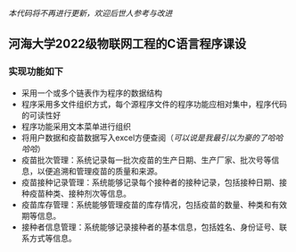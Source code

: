*本代码将不再进行更新，欢迎后世人参考与改进*   

## **河海大学2022级物联网工程的C语言程序课设**   

### 实现功能如下
- 采用一个或多个链表作为程序的数据结构
- 程序采用多文件组织方式，每个源程序文件的程序功能应相对集中，程序代码的可读性好
- 程序功能采用文本菜单进行组织
- 将用户数据和疫苗数据写入excel方便查阅（*可以说是我最引以为豪的了哈哈哈哈*）
- 疫苗批次管理：系统记录每一批次疫苗的生产日期、生产厂家、批次号等信息，以便追溯和管理疫苗的质量和来源。
- 疫苗接种记录管理：系统能够记录每个接种者的接种记录，包括接种日期、接种疫苗种类、接种剂次等信息。
- 疫苗库存管理：系统能够管理疫苗的库存情况，包括疫苗的数量、种类和有效期等信息。
- 接种者信息管理：系统能够记录接种者的基本信息，包括姓名、身份证号、联系方式等信息。
